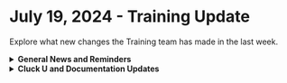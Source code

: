# July 19, 2024 - Training Update

Explore what new changes the Training team has made in the last week.

<details>

<summary><strong>General News and Reminders</strong></summary>

* **SHOUT OUTS** **TO:**
  * Carlos, Marcel, Shmily, Oliva, Michael, Josh
  * Take the[Broken link](broken-reference "mention") Exam, collect your prestigious **Certified Rewster** badge in Discord.  As well as access to a super secret Discord channel.
* Join us in our [Cluck-U Discord channel](https://discord.com/channels/936789089703845988/1121465945295167588) if you have any questions, comments, or concerns!

</details>

<details>

<summary><strong>Cluck U and Documentation Updates</strong></summary>

**What's New at Cluck University?**

* The Rewst 204 video is now available: [Broken link](broken-reference "mention")
* Rewst 205 sign-ups will be available very very very soon. You'll be able to find out first in Discord.

**The List of Reminders:**

* We'd love to get your feedback on our Training and Documentation! [Please fill out this form to let us know how we can improve](https://app.sli.do/event/m8C3AjPUnuDgpkVDmPsQL3)!
* You can make training and documentation requests at [https://rewst.canny.io/](https://rewst.canny.io/)
* [Sign up for the Office Hours](https://calendly.com/cluck-u/office-hours?) and the[ ROC AMA](https://calendly.com/cluck-u/roc-ama) to work through any questions you have during and after training!

**New & Updated Pages:**

* [july-12-2024-weve-been-trying-to-reach-you-regarding-your-devices-extended-warranty.md](../../roc-open-mics/roc-open-mics-north-america/2024-roc-open-mics/july-12-2024-weve-been-trying-to-reach-you-regarding-your-devices-extended-warranty.md "mention")
* [july-5-2024-freedom-to-innovate-day.md](../../roc-open-mics/roc-open-mics-north-america/2024-roc-open-mics/july-5-2024-freedom-to-innovate-day.md "mention") page added
* [custom-integrations](../../../documentation/configuration/integrations/custom-integrations/ "mention") section added and [custom-integrations-v2.md](../../../documentation/configuration/integrations/custom-integrations/custom-integrations-v2.md "mention") page added&#x20;

</details>

